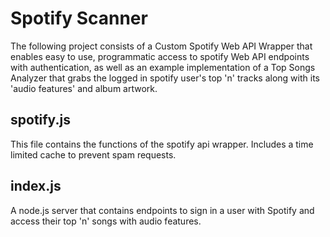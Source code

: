 # Spotify Scanner

The following project consists of a Custom Spotify Web API Wrapper that enables easy to use, programmatic access to spotify Web API endpoints with authentication, as well as an example implementation of a Top Songs Analyzer that grabs the logged in spotify user's top 'n' tracks along with its 'audio features' and album artwork. 

## spotify.js
This file contains the functions of the spotify api wrapper. Includes a time limited cache to prevent spam requests. 

## index.js
A node.js server that contains endpoints to sign in a user with Spotify and access their top 'n' songs with audio features. 









